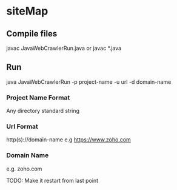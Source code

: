 # siteMap

## Compile files
javac JavaWebCrawlerRun.java
or
javac *.java
## Run
java JavaWebCrawlerRun -p project-name -u url -d domain-name

### Project Name Format

Any directory standard string

### Url Format

http(s)://domain-name
e.g https://www.zoho.com

### Domain Name

e.g. zoho.com

TODO: Make it restart from last point